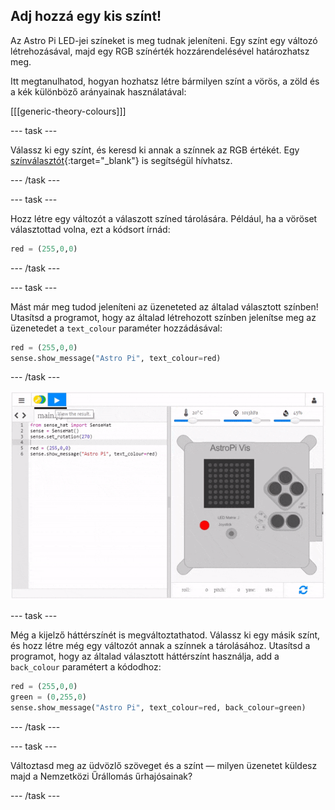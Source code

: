 ## Adj hozzá egy kis színt!

Az Astro Pi LED-jei színeket is meg tudnak jeleníteni. Egy színt egy változó létrehozásával, majd egy RGB színérték hozzárendelésével határozhatsz meg.

Itt megtanulhatod, hogyan hozhatsz létre bármilyen színt a vörös, a zöld és a kék különböző arányainak használatával:

[[[generic-theory-colours]]]

\--- task \---

Válassz ki egy színt, és keresd ki annak a színnek az RGB értékét. Egy [színválasztót](https://www.w3schools.com/colors/colors_rgb.asp){:target="_blank"} is segítségül hívhatsz.

\--- /task \---

\--- task \---

Hozz létre egy változót a válaszott színed tárolására. Például, ha a vöröset választottad volna, ezt a kódsort írnád:

```python
red = (255,0,0)
```

\--- /task \---

\--- task \---

Mást már meg tudod jeleníteni az üzeneteted az általad választott színben! Utasítsd a programot, hogy az általad létrehozott színben jelenítse meg az üzenetedet a `text_colour` paraméter hozzádásával:

```python
red = (255,0,0)
sense.show_message("Astro Pi", text_colour=red)
```

\--- /task \---

![színes üzenetek megjelenítése](images/show-message-color.gif)

\--- task \---

Még a kijelző háttérszínét is megváltoztathatod. Válassz ki egy másik színt, és hozz létre még egy változót annak a színnek a tárolásához. Utasítsd a programot, hogy az általad választott háttérszínt használja, add a `back_colour` paramétert a kódodhoz:

```python
red = (255,0,0)
green = (0,255,0)
sense.show_message("Astro Pi", text_colour=red, back_colour=green)
```

\--- /task \---

\--- task \---

Változtasd meg az üdvözlő szöveget és a színt — milyen üzenetet küldesz majd a Nemzetközi Űrállomás űrhajósainak?

\--- /task \---